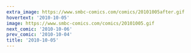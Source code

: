 ```yaml
---
extra_image: https://www.smbc-comics.com/comics/20101005after.gif
hovertext: '2010-10-05'
image: https://www.smbc-comics.com/comics/20101005.gif
next_comic: '2010-10-06'
prev_comic: '2010-10-04'
title: '2010-10-05'
---
```


